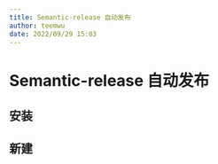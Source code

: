 ```yaml
---
title: Semantic-release 自动发布
author: teemwu
date: 2022/09/29 15:03
---
```


# Semantic-release 自动发布

## 安装


## 新建